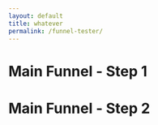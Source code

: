 ```yaml
---
layout: default
title: whatever
permalink: /funnel-tester/
---
```



<div class="funnel-tools-funnel" data-funnel="main" data-step="default">
  <h1>Main Funnel - Step 1</h1>
</div>

<div class="funnel-tools-funnel" data-funnel="main" data-step="second">
  <h1>Main Funnel - Step 2</h1>
</div>
